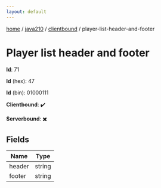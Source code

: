 ```yaml
---
layout: default
---
```


[home](/)  /  [java210](/protocol/java210)  /  [clientbound](/protocol/java210/clientbound)  /  player-list-header-and-footer

# Player list header and footer

**Id**: 71

**Id** (hex): 47

**Id** (bin): 01000111

**Clientbound**: ✔️

**Serverbound**: ✖️

## Fields

Name | Type
---|---
header | string
footer | string
